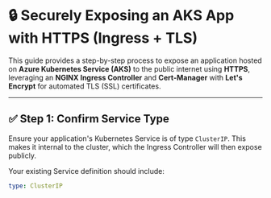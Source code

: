 # 🔒 Securely Exposing an AKS App with HTTPS (Ingress + TLS)

This guide provides a step-by-step process to expose an application hosted on **Azure Kubernetes Service (AKS)** to the public internet using **HTTPS**, leveraging an **NGINX Ingress Controller** and **Cert-Manager** with **Let's Encrypt** for automated TLS (SSL) certificates.

---

## ✅ Step 1: Confirm Service Type

Ensure your application's Kubernetes Service is of type `ClusterIP`. This makes it internal to the cluster, which the Ingress Controller will then expose publicly.

Your existing Service definition should include:

```yaml
type: ClusterIP